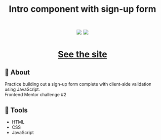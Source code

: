 <h1 align='center'>
Intro component with sign-up form
</h1>

<h1 align='center'>
  <img src="https://res.cloudinary.com/dz209s6jk/image/upload/f_auto,q_auto:good,w_900/Challenges/mnmpkjsbvur3xvrydf66.jpg" />
  <img src="https://res.cloudinary.com/dz209s6jk/image/upload/f_auto,q_auto:good,w_900/Challenges/tl9ullre22nsowpqrffh.jpg" />
</h1>
<h1 align='center'><a href="https://ewrtonl.github.io/product-preview-card-component/">See the site</a></h1>

## 📕 About

Practice building out a sign-up form complete with client-side validation using JavaScript.<br/>
Frontend Mentor challenge #2

## 🔨 Tools

- HTML
- CSS
- JavaScript
